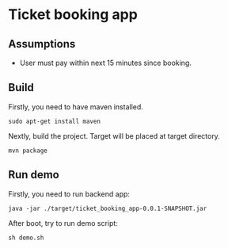 # Ticket booking app
## Assumptions
* User must pay within next 15 minutes since booking.
## Build
Firstly, you need to have maven installed.
```shell
sudo apt-get install maven
```

Nextly, build the project. Target will be placed at target directory.
```shell
mvn package
```

## Run demo
Firstly, you need to run backend app:
```shell
java -jar ./target/ticket_booking_app-0.0.1-SNAPSHOT.jar
```
After boot, try to run demo script:
```shell
sh demo.sh
```
